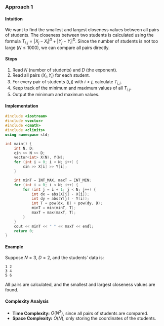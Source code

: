 ### Approach 1

#### Intuition

We want to find the smallest and largest closeness values between all pairs of
students. The closeness between two students is calculated using the formula
$T_{i,j} = |X_j - X_i|^D + |Y_j - Y_i|^D$. Since the number of students is not
too large ($N \leq 1000$), we can compare all pairs directly.

#### Steps

1. Read $N$ (number of students) and $D$ (the exponent).
2. Read all pairs $(X_i, Y_i)$ for each student.
3. For every pair of students $(i, j)$ with $i < j$, calculate $T_{i,j}$.
4. Keep track of the minimum and maximum values of all $T_{i,j}$.
5. Output the minimum and maximum values.

#### Implementation

```cpp
#include <iostream>
#include <vector>
#include <cmath>
#include <climits>
using namespace std;

int main() {
    int N, D;
    cin >> N >> D;
    vector<int> X(N), Y(N);
    for (int i = 0; i < N; i++) {
        cin >> X[i] >> Y[i];
    }

    int minT = INT_MAX, maxT = INT_MIN;
    for (int i = 0; i < N; i++) {
        for (int j = i + 1; j < N; j++) {
            int dx = abs(X[j] - X[i]);
            int dy = abs(Y[j] - Y[i]);
            int T = pow(dx, D) + pow(dy, D);
            minT = min(minT, T);
            maxT = max(maxT, T);
        }
    }
    cout << minT << " " << maxT << endl;
    return 0;
}
```

#### Example

Suppose $N = 3$, $D = 2$, and the students' data is:

```
1 2
3 4
5 6
```

All pairs are calculated, and the smallest and largest closeness values are
found.

#### Complexity Analysis

- **Time Complexity:** $O(N^2)$, since all pairs of students are compared.
- **Space Complexity:** $O(N)$, only storing the coordinates of the students.
